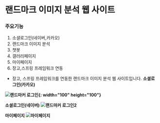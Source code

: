 # 랜드마크 이미지 분석 웹 사이트

### 주요기능
1. 소셜로그인(네이버,카카오)
2. 랜드마크 이미지 분석
3. 챗봇
4. 갤러리페이지
5. 마이페이지
6. 장고,스프링 프레임워크 연동
- 장고, 스프링 프레임워크를 연동한 랜드마크 이미지 분석 웹 사이트입니다.
<strong>소셜로그인(카카오)

![랜드마커 로그인](https://user-images.githubusercontent.com/95617999/168963682-6133d7fd-e2bb-4dcc-b02f-627c4b2919cd.gif){: width="100" height="100"}

<strong>소셜로그인(네이버)
![랜드마커 로그인2](https://user-images.githubusercontent.com/95617999/168963687-ba89f9b5-cc85-46b8-99f1-e7d01667dcb0.gif)

<strong>마이페이지
![마이페이지](https://user-images.githubusercontent.com/95617999/168964090-fc499cb6-7e80-49e7-859b-1fa14d055a80.gif)
